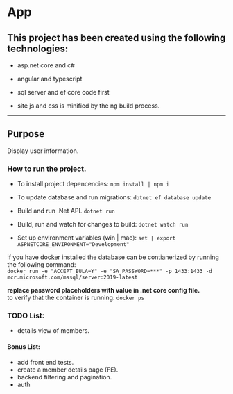# App

## This project has been created using the following technologies:

- asp.net core and c#
- angular and typescript
- sql server and ef core code first

- site js and css is minified by the ng build process.

---

## Purpose

Display user information.

### How to run the project.

- To install project depencencies:
  `npm install | npm i`

- To update database and run migrations:
  `dotnet ef database update`

- Build and run .Net API.
  `dotnet run`

- Build, run and watch for changes to build:
  `dotnet watch run`

- Set up environment variables (win | mac):
  `set | export ASPNETCORE_ENVIRONMENT="Development"`

if you have docker installed the database can be contianerized by running the following command:
<br>
`docker run -e "ACCEPT_EULA=Y" -e "SA_PASSWORD=***" -p 1433:1433 -d mcr.microsoft.com/mssql/server:2019-latest`

<!-- todo: use secret manager. -->

**replace password placeholders with value in .net core config file.**
<br>
to verify that the container is running:
`docker ps`

### TODO List:

- details view of members.

#### Bonus List:

- add front end tests.
- create a member details page (FE).
- backend filtering and pagination.
- auth
